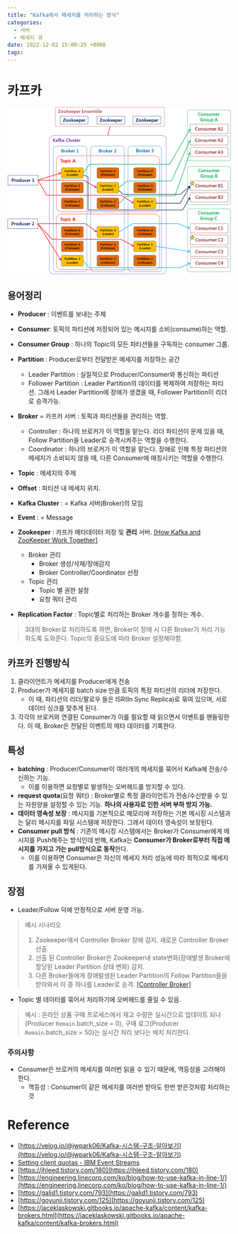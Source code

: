 ```yaml
---
title: "Kafka에서 메세지를 처리하는 방식"
categories:
  - 서버
  - 메세지 큐
date: 2022-12-02 15:00:25 +0900
tags:
---
```

# 카프카

![kafka](../../../assets/img/kafka/image.png)

## 용어정리
* **Producer** : 이벤트를 보내는 주체
* **Consumer**: 토픽의 파티션에 저장되어 있는 메시지를 소비(consume)하는 역할.
* **Consumer Group** : 하나의 Topic의 모든 파티션들을 구독하는 consumer 그룹.
* **Partition** : Producer로부터 전달받은 메세지를 저장하는 공간
  * Leader Partition : 실질적으로 Producer/Consumer와 통신하는 파티션
  * Follower Partition : Leader Partition의 데이터를 복제하여 저장하는 파티션. 그래서 Leader Partition에 장애가 생겼을 때, Follower Partition이 리더로 승격가능.
* **Broker** = 카프카 서버 : 토픽과 파티션들을 관리하는 역할.
  * Controller : 하나의 브로커가 이 역할을 맡는다. 리더 파티션이 문제 있을 때, Follow Partition을 Leader로 승격시켜주는 역할을 수행한다.
  * Coordinator : 하나의 브로커가 이 역할을 맡는다. 장애로 인해 특정 파티션의 메세지가 소비되지 않을 때, 다른 Consumer에 매칭시키는 역할을 수행한다.
* **Topic** : 메세지의 주제
* **Offset** : 파티션 내 메세지 위치.
* **Kafka Cluster** : = Kafka 서버(Broker)의 모임
* **Event** : = Message
* **Zookeeper** : 카프카 메타데이터 저장 및 **관리** 서버. [[How Kafka and ZooKeeper Work Together]](https://www.openlogic.com/blog/using-kafka-zookeeper)
  * Broker 관리
    * Broker 생성/삭제/장애감지
    * Broker Controller/Coordinator 선정
  * Topic 관리
    * Topic 별 권한 설정
    * 요청 쿼터 관리

* **Replication Factor** : Topic별로 처리하는 Broker 개수를 정하는 계수.
> 3대의 Broker로 처리하도록 하면, Broker이 장애 시 다른 Broker가 처리 가능하도록 도와준다. Topic의 중요도에 따라 Broker 설정해야함.

## 카프카 진행방식
1. 클라이언트가 메세지를 Producer에게 전송
2. Producer가 메세지를 batch size 만큼 토픽의 특정 파티션의 리더에 저장한다.
   * 이 때, 파티션의 리더/팔로우 들은 ISR(In Sync Replica)로  묶여 있으며, 서로 데이터 싱크를 맞추게 된다.
3. 각각의 브로커와 연결된 Consumer가 이를 필요할 때 읽으면서 이벤트를 핸들링한다. 이 때, Broker은 전달된 이벤트의 메타 데이터를 기록한다.

## 특성
* **batching** : Producer/Consumer이 여러개의 메세지를 묶어서 Kafka에 전송/수신하는 기능.
  * 이를 이용하면 요청별로 발생하는 오버헤드를 방지할 수 있다.
* **request quota**(요청 쿼터) : Broker별로 특정 클라이언트가 전송/수신받을 수 있는 자원양을 설정할 수 있는 기능. **하나의 사용자로 인한 서버 부하 방지 가능.**
* **데이터 영속성 보장** : 메시지를 기본적으로 메모리에 저장하는 기본 메시징 시스템과는 달리 메시지를 파일 시스템에 저장한다. 그래서 데이터 영속성이 보장된다.
* **Consumer pull 방식** : 기존의 메시징 시스템에서는 Broker가 Consumer에게 메시지를 Push해주는 방식인데 반해, Kafka는 **Consumer가 Broker로부터 직접 메시지를 가지고 가는 pull방식으로 동작**한다.
  * 이를 이용하면 Consumer은 자신의 메세지 처리 성능에 따라 최적으로 메세지를 가져올 수 있게된다.

## 장점
* Leader/Follow 덕에 안정적으로 서버 운영 가능.
> 예시 시나리오
> 1. Zookeeper에서 Controller Broker 장애 감지. 새로운 Controller Broker 선출.
> 2. 선출 된 Controller Broker은 Zookeeper내 state변화(장애발생 Broker에 할당된 Leader Partition 상태 변화) 감지.
> 3. 다른 Broker들에게 장애발생된 Leader Partition의 Follow Partition들을 받아와서 이 중 하나를 Leader로 승격. [[Controller Broker]](https://jaceklaskowski.gitbooks.io/apache-kafka/content/kafka-controller.html)

* Topic 별 데이터를 묶어서 처리하기에 오버헤드를 줄일 수 있음.
> 예시 : 온라인 상품 구매 프로세스에서 재고 수량은 실시간으로 업데이트 되나(Producer `Remain`.batch_size = 0), 구매 로그(Producer `Remain`.batch_size = 50)는 실시간 처리 보다는 배치 처리한다.

### 주의사항
* Consumer은 브로커의 메세지를 여러번 읽을 수 있기 때문에, 멱등성을 고려해야한다.
  * 멱등성 : Consumer이 같은 메세지를 여러번 받아도 한번 받은것처럼 처리하는 것

# Reference
* [https://velog.io/@jwpark06/Kafka-시스템-구조-알아보기](https://velog.io/@jwpark06/Kafka-시스템-구조-알아보기)
* [Setting client quotas - IBM Event Streams](https://ibm.github.io/event-streams/administering/quotas/)
* [https://jhleed.tistory.com/180](https://jhleed.tistory.com/180)
* [https://engineering.linecorp.com/ko/blog/how-to-use-kafka-in-line-1/](https://engineering.linecorp.com/ko/blog/how-to-use-kafka-in-line-1/)
* [https://galid1.tistory.com/793](https://galid1.tistory.com/793)
* [https://goyunji.tistory.com/125](https://goyunji.tistory.com/125)
* [https://jaceklaskowski.gitbooks.io/apache-kafka/content/kafka-brokers.html](https://jaceklaskowski.gitbooks.io/apache-kafka/content/kafka-brokers.html)

